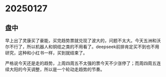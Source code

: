 # 20250127



## 盘中

早上出了灵康买了豪能，买完趋势票就兑现了波大的，问题不太大。今天五洲和沃尔不行了，所以机器人和铜缆之类的不用看了。deepseek前排肯定买不到也不用研究，这种和小红书一样，买到就结束了。

严格说今天还是走的趋势，上周四周五不太强的票今天不少涨停了；而周四周五连续大阳的今天调整，所以是一个轮动走趋势的节奏。
